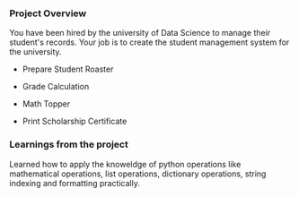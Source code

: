 ### Project Overview

 You have been hired by the university of Data Science to manage their student's records. Your job is to create the student management system for the university.

- Prepare Student Roaster

- Grade Calculation

- Math Topper

- Print Scholarship Certificate 
 






### Learnings from the project

 Learned how to apply the knoweldge of python operations like mathematical operations, list operations, dictionary operations, string indexing and formatting practically.


